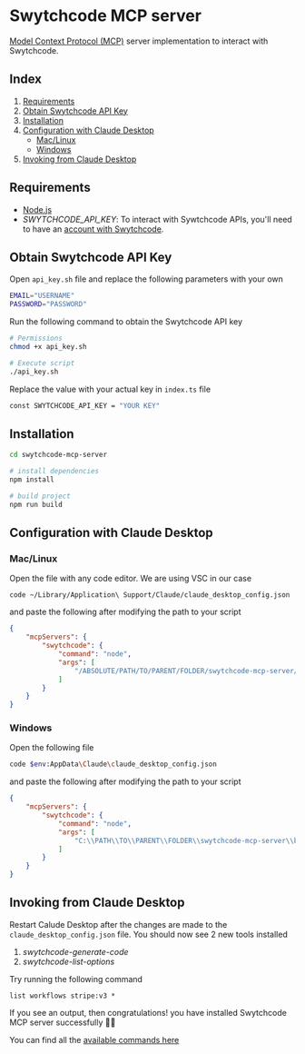 # Swytchcode MCP server
[Model Context Protocol (MCP)](https://docs.anthropic.com/en/docs/agents-and-tools/mcp) server implementation  to interact with Swytchcode.

## Index
1. [Requirements](#requirements)
2. [Obtain Swytchcode API Key](#obtain-swytchcode-api-key)
3. [Installation](#installation)
4. [Configuration with Claude Desktop](#configuration-with-claude-desktop)
    - [Mac/Linux](#maclinux)
    - [Windows](#windows)
5. [Invoking from Claude Desktop](#invoking-from-claude-desktop)

    

## Requirements
* [Node.js](https://nodejs.org/en)
* _SWYTCHCODE_API_KEY_: To interact with Sywtchcode APIs, you'll need to have an [account with Swytchcode](https://docs.swytchcode.com/quickstart/account/).

## Obtain Swytchcode API Key
Open `api_key.sh` file and replace the following parameters with your own
```sh
EMAIL="USERNAME"
PASSWORD="PASSWORD"
```

Run the following command to obtain the Swytchcode API key
```sh
# Permissions
chmod +x api_key.sh

# Execute script
./api_key.sh
```


Replace the value with your actual key in `index.ts` file
```sh
const SWYTCHCODE_API_KEY = "YOUR KEY"
```

## Installation

```sh
cd swytchcode-mcp-server

# install dependencies
npm install

# build project
npm run build
```


## Configuration with Claude Desktop

### Mac/Linux
Open the file with any code editor. We are using VSC in our case
```
code ~/Library/Application\ Support/Claude/claude_desktop_config.json
```

and paste the following after modifying the path to your script

```json
{
    "mcpServers": {
        "swytchcode": {
            "command": "node",
            "args": [
                "/ABSOLUTE/PATH/TO/PARENT/FOLDER/swytchcode-mcp-server/build/index.js"
            ]
        }
    }
}
```

### Windows

Open the following file

```sh
code $env:AppData\Claude\claude_desktop_config.json
```

and paste the following after modifying the path to your script

```json
{
    "mcpServers": {
        "swytchcode": {
            "command": "node",
            "args": [
                "C:\\PATH\\TO\\PARENT\\FOLDER\\swytchcode-mcp-server\\build\\index.js"
            ]
        }
    }
}
``` 

## Invoking from Claude Desktop

Restart Calude Desktop after the changes are made to the `claude_desktop_config.json` file. You should now see 2 new tools installed

1. *swytchcode-generate-code*
2. *swytchcode-list-options*

Try running the following command
```
list workflows stripe:v3 *
```
If you see an output, then congratulations! you have installed Swytchcode MCP server successfully 🎉🎉

You can find all the [available commands here](https://docs.swytchcode.com/guides/commands/)

